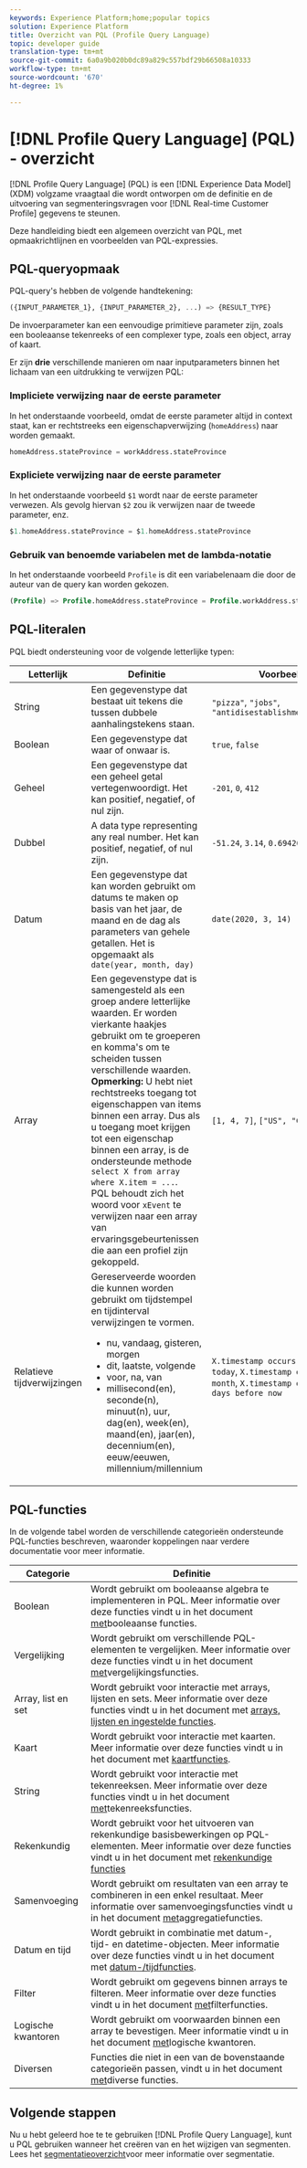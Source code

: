 ```yaml
---
keywords: Experience Platform;home;popular topics
solution: Experience Platform
title: Overzicht van PQL (Profile Query Language)
topic: developer guide
translation-type: tm+mt
source-git-commit: 6a0a9b020b0dc89a829c557bdf29b66508a10333
workflow-type: tm+mt
source-wordcount: '670'
ht-degree: 1%

---
```



# [!DNL Profile Query Language] (PQL) - overzicht

[!DNL Profile Query Language] (PQL) is een [!DNL Experience Data Model] (XDM) volgzame vraagtaal die wordt ontworpen om de definitie en de uitvoering van segmenteringsvragen voor [!DNL Real-time Customer Profile] gegevens te steunen.

Deze handleiding biedt een algemeen overzicht van PQL, met opmaakrichtlijnen en voorbeelden van PQL-expressies.

## PQL-queryopmaak

PQL-query&#39;s hebben de volgende handtekening:

```sql
({INPUT_PARAMETER_1}, {INPUT_PARAMETER_2}, ...) => {RESULT_TYPE}
```

De invoerparameter kan een eenvoudige primitieve parameter zijn, zoals een booleaanse tekenreeks of een complexer type, zoals een object, array of kaart.

Er zijn **drie** verschillende manieren om naar inputparameters binnen het lichaam van een uitdrukking te verwijzen PQL:

### Impliciete verwijzing naar de eerste parameter

In het onderstaande voorbeeld, omdat de eerste parameter altijd in context staat, kan er rechtstreeks een eigenschapverwijzing (`homeAddress`) naar worden gemaakt.

```sql
homeAddress.stateProvince = workAddress.stateProvince
```

### Expliciete verwijzing naar de eerste parameter

In het onderstaande voorbeeld `$1` wordt naar de eerste parameter verwezen. Als gevolg hiervan `$2` zou ik verwijzen naar de tweede parameter, enz.

```sql
$1.homeAddress.stateProvince = $1.homeAddress.stateProvince
```

### Gebruik van benoemde variabelen met de lambda-notatie

In het onderstaande voorbeeld `Profile` is dit een variabelenaam die door de auteur van de query kan worden gekozen.

```sql
(Profile) => Profile.homeAddress.stateProvince = Profile.workAddress.stateProvince
```

## PQL-literalen

PQL biedt ondersteuning voor de volgende letterlijke typen:

| Letterlijk | Definitie | Voorbeeld |
| ------- | ---------- | ------- |
| String | Een gegevenstype dat bestaat uit tekens die tussen dubbele aanhalingstekens staan. | `"pizza"`, `"jobs"`, `"antidisestablishmentarianism"` |
| Boolean | Een gegevenstype dat waar of onwaar is. | `true`, `false` |
| Geheel | Een gegevenstype dat een geheel getal vertegenwoordigt. Het kan positief, negatief, of nul zijn. | `-201`, `0`, `412` |
| Dubbel | A data type representing any real number. Het kan positief, negatief, of nul zijn. | `-51.24`, `3.14`, `0.6942058` |
| Datum | Een gegevenstype dat kan worden gebruikt om datums te maken op basis van het jaar, de maand en de dag als parameters van gehele getallen. Het is opgemaakt als `date(year, month, day)` | `date(2020, 3, 14)` |
| Array | Een gegevenstype dat is samengesteld als een groep andere letterlijke waarden. Er worden vierkante haakjes gebruikt om te groeperen en komma&#39;s om te scheiden tussen verschillende waarden. <br> **Opmerking:** U hebt niet rechtstreeks toegang tot eigenschappen van items binnen een array. Dus als u toegang moet krijgen tot een eigenschap binnen een array, is de ondersteunde methode `select X from array where X.item = ...`. <br> PQL behoudt zich het woord voor `xEvent` te verwijzen naar een array van ervaringsgebeurtenissen die aan een profiel zijn gekoppeld. | `[1, 4, 7]`, `["US", "CA"]` |
| Relatieve tijdverwijzingen | Gereserveerde woorden die kunnen worden gebruikt om tijdstempel en tijdinterval verwijzingen te vormen. <ul><li>nu, vandaag, gisteren, morgen</li><li>dit, laatste, volgende</li><li>voor, na, van</li><li>millisecond(en), seconde(n), minuut(n), uur, dag(en), week(en), maand(en), jaar(en), decennium(en), eeuw/eeuwen, millennium/millennium</li></ul> | `X.timestamp occurs before today`, `X.timestamp occurs last month`, `X.timestamp occurs <= 3 days before now` |


## PQL-functies

In de volgende tabel worden de verschillende categorieën ondersteunde PQL-functies beschreven, waaronder koppelingen naar verdere documentatie voor meer informatie.

| Categorie | Definitie |
| -------- | ---------- |
| Boolean | Wordt gebruikt om booleaanse algebra te implementeren in PQL. Meer informatie over deze functies vindt u in het document [met](./boolean-functions.md)booleaanse functies. |
| Vergelijking | Wordt gebruikt om verschillende PQL-elementen te vergelijken. Meer informatie over deze functies vindt u in het document [met](./comparison-functions.md)vergelijkingsfuncties. |
| Array, list en set | Wordt gebruikt voor interactie met arrays, lijsten en sets. Meer informatie over deze functies vindt u in het document met [arrays, lijsten en ingestelde functies](./array-functions.md). |
| Kaart | Wordt gebruikt voor interactie met kaarten. Meer informatie over deze functies vindt u in het document met [kaartfuncties](./map-functions.md). |
| String | Wordt gebruikt voor interactie met tekenreeksen. Meer informatie over deze functies vindt u in het document [met](./string-functions.md)tekenreeksfuncties. |
| Rekenkundig | Wordt gebruikt voor het uitvoeren van rekenkundige basisbewerkingen op PQL-elementen. Meer informatie over deze functies vindt u in het document met [rekenkundige functies](./arithmetic-functions.md) |
| Samenvoeging | Wordt gebruikt om resultaten van een array te combineren in een enkel resultaat. Meer informatie over samenvoegingsfuncties vindt u in het document [met](./aggregation-functions.md)aggregatiefuncties. |
| Datum en tijd | Wordt gebruikt in combinatie met datum-, tijd- en datetime-objecten. Meer informatie over deze functies vindt u in het document met [datum-/tijdfuncties](./datetime-functions.md). |
| Filter | Wordt gebruikt om gegevens binnen arrays te filteren. Meer informatie over deze functies vindt u in het document [met](./filter-functions.md)filterfuncties. |
| Logische kwantoren | Wordt gebruikt om voorwaarden binnen een array te bevestigen. Meer informatie vindt u in het document [met](./logical-quantifiers.md)logische kwantoren. |
| Diversen | Functies die niet in een van de bovenstaande categorieën passen, vindt u in het document [met](./misc-functions.md)diverse functies. |

## Volgende stappen

Nu u hebt geleerd hoe te te gebruiken [!DNL Profile Query Language], kunt u PQL gebruiken wanneer het creëren van en het wijzigen van segmenten. Lees het [segmentatieoverzicht](../home.md)voor meer informatie over segmentatie.
